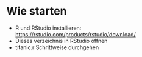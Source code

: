 # Wie starten

- R und RStudio installieren: https://rstudio.com/products/rstudio/download/
- Dieses verzeichnis in RStudio öffnen
- titanic.r Schrittweise durchgehen
